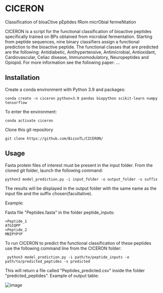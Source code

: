 # CICERON
Classification of bIoaCtive pEptides fRom micrObial fermeNtation

CICERON is a script for the functional classification of bioactive peptides specifically trained on BPs obtained from microbial fermentation. Starting from peptide sequences, nine binary classifiers assign a functional prediction to the bioactive peptide. The functional classes that are predicted are the following: Antidiabetic, Antihypertensive, Antimicrobial, Antioxidant, Cardiovascular, Celiac disease, Immunomodulatory, Neuropeptides and Opiopid. For more information see the following paper: ...

## Installation
Create a conda environment with Python 3.9 and packages:

```conda create -n ciceron python=3.9 pandas biopython scikit-learn numpy tensorflow```

To enter the environment:

```conda activate ciceron```

Clone this git repository 

```git clone https://github.com/BizzoTL/CICERON/```

## Usage
Fasta protein files of interest must be present in the input folder.
From the cloned git folder, launch the following command:

```python3 model_prediction.py -i input_folder -o output_folder -s suffix```

The results will be displayed in the output folder with the same name as the input file and the suffix chosen(facultative).

Example:

Fasta file "Peptides.fasta" in the folder peptide_inputs:
```
>Peptide_1
ATGIQPP
>Peptide_2
MNIPYPYP
```

To run CICERON to predict the functional classification of these peptides use the following command line from the CICERON folder:

``` python3 model_prediction.py -i path/to/peptide_inputs -o path/to/predicted_peptides -s predicted```

This will return a file called "Peptides_predicted.csv" inside the folder "predicted_peptides".
Example of output table:

![image](https://github.com/BizzoTL/CICERON/assets/56408956/f82c4e3c-5ac7-49e9-a69c-4bd456ae1dde)
